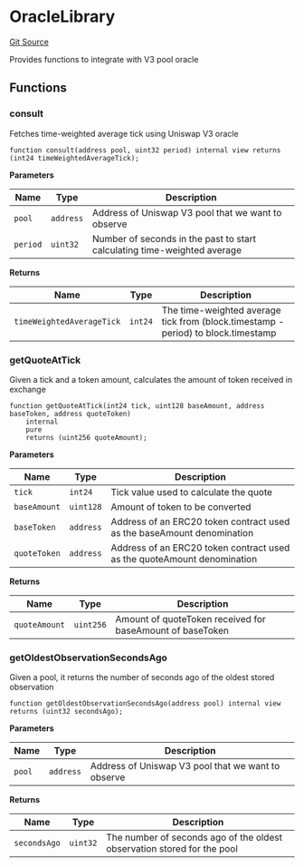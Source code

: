 # OracleLibrary
[Git Source](https://github.com/KYRDTeam/ilo-contracts/blob/af88dd9b3e8283ab97b6c9511aeb7bb607e3649d/src/libraries/OracleLibrary.sol)

Provides functions to integrate with V3 pool oracle


## Functions
### consult

Fetches time-weighted average tick using Uniswap V3 oracle


```solidity
function consult(address pool, uint32 period) internal view returns (int24 timeWeightedAverageTick);
```
**Parameters**

|Name|Type|Description|
|----|----|-----------|
|`pool`|`address`|Address of Uniswap V3 pool that we want to observe|
|`period`|`uint32`|Number of seconds in the past to start calculating time-weighted average|

**Returns**

|Name|Type|Description|
|----|----|-----------|
|`timeWeightedAverageTick`|`int24`|The time-weighted average tick from (block.timestamp - period) to block.timestamp|


### getQuoteAtTick

Given a tick and a token amount, calculates the amount of token received in exchange


```solidity
function getQuoteAtTick(int24 tick, uint128 baseAmount, address baseToken, address quoteToken)
    internal
    pure
    returns (uint256 quoteAmount);
```
**Parameters**

|Name|Type|Description|
|----|----|-----------|
|`tick`|`int24`|Tick value used to calculate the quote|
|`baseAmount`|`uint128`|Amount of token to be converted|
|`baseToken`|`address`|Address of an ERC20 token contract used as the baseAmount denomination|
|`quoteToken`|`address`|Address of an ERC20 token contract used as the quoteAmount denomination|

**Returns**

|Name|Type|Description|
|----|----|-----------|
|`quoteAmount`|`uint256`|Amount of quoteToken received for baseAmount of baseToken|


### getOldestObservationSecondsAgo

Given a pool, it returns the number of seconds ago of the oldest stored observation


```solidity
function getOldestObservationSecondsAgo(address pool) internal view returns (uint32 secondsAgo);
```
**Parameters**

|Name|Type|Description|
|----|----|-----------|
|`pool`|`address`|Address of Uniswap V3 pool that we want to observe|

**Returns**

|Name|Type|Description|
|----|----|-----------|
|`secondsAgo`|`uint32`|The number of seconds ago of the oldest observation stored for the pool|


